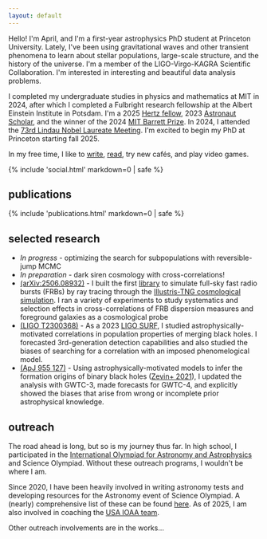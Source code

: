 ```yaml
---
layout: default
---
```

<div class="about">
Hello! I'm April, and I'm a first-year astrophysics PhD student at Princeton University. Lately, I've been using gravitational waves and other transient phenomena to learn about stellar populations, large-scale structure, and the history of the universe. I'm a member of the LIGO-Virgo-KAGRA Scientific Collaboration. I'm interested in interesting and beautiful data analysis problems.

I completed my undergraduate studies in physics and mathematics at MIT in 2024, after which I completed a Fulbright research fellowship at the Albert Einstein Institute in Potsdam. I'm a 2025 [Hertz fellow](https://www.hertzfoundation.org/person/april-qiu-cheng/), 2023 [Astronaut Scholar](https://astronautscholarship.org/scholars.html), and the winner of the 2024 [MIT Barrett Prize](https://physics.mit.edu/academic-programs/student-awards/#:~:text=The%20Barrett%20Prize). In 2024, I attended the [73rd Lindau Nobel Laureate Meeting](https://mediatheque.lindau-nobel.org/meetings/2024). I'm excited to begin my PhD at Princeton starting fall 2025.

In my free time, I like to [write](https://aqcheng.substack.com), [read](https://www.goodreads.com/user/show/174364104-april-cheng), try new cafés, and play video games.
</div>

<!-- social icons -->
{% include 'social.html' markdown=0 | safe %}

## publications <div id="publications">
{% include 'publications.html' markdown=0 | safe %}
</div>

## selected research <div id="research">
* *In progress* - optimizing the search for subpopulations with reversible-jump MCMC
* *In preparation* - dark siren cosmology with cross-correlations! 
* [(arXiv:2506.08932)](https://arxiv.org/abs/2506.08932) - I built the first [library](https://github.com/aqcheng/illustris_frb) to simulate full-sky fast radio bursts (FRBs) by ray tracing through the [Illustris-TNG cosmological simulation](https://tng-project.org/). I ran a variety of experiments to study systematics and selection effects in cross-correlations of FRB dispersion measures and foreground galaxies as a cosmological probe
* [(LIGO T2300368)](https://dcc.ligo.org/LIGO-T2300368/public) - As a 2023 [LIGO SURF](https://labcit.ligo.caltech.edu/LIGO_web/students/SURF/), I studied astrophysically-motivated correlations in population properties of merging black holes. I forecasted 3rd-generation detection capabilities and also studied the biases of searching for a correlation with an imposed phenomelogical model.
* [(ApJ 955 127)](https://iopscience.iop.org/article/10.3847/1538-4357/aced98) - Using astrophysically-motivated models to infer the formation origins of binary black holes ([Zevin+ 2021](https://iopscience.iop.org/article/10.3847/1538-4357/abe40e)), I updated the analysis with GWTC-3, made forecasts for GWTC-4, and explicitly showed the biases that arise from wrong or incomplete prior astrophysical knowledge.
</div>
<!-- Idea - make these a toggle dropdown -->

## outreach <div id="outreach">

The road ahead is long, but so is my journey thus far. In high school, I participated in the [International Olympiad for Astronomy and Astrophysics](https://usaaao.org/about/history/) and Science Olympiad. Without these outreach programs, I wouldn't be where I am. 

Since 2020, I have been heavily involved in writing astronomy tests and developing resources for the Astronomy event of Science Olympiad. A (nearly) comprehensive list of these can be found [here](/scioly/). As of 2025, I am also involved in coaching the [USA IOAA team](https://usaaao.org/). 

Other outreach involvements are in the works...

</div>